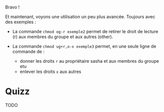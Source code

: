 Bravo !

Et maintenant, voyons une utilisation un peu plus avancée.
Toujours avec des exemples :

* La commande `chmod og-r exemple2` permet de retirer le droit de lecture (r) aux membres du groupe et aux autres (other).

* La commande `chmod ug+r,o-x exemple3` permet, en une seule ligne de commande de :

  * donner les droits `r` au propriétaire sasha et aux membres du groupe etu
  * enlever les droits `x` aux autres


# Quizz

TODO
